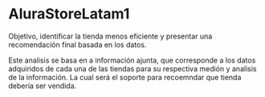 # AluraStoreLatam1
Objetivo, identificar la tienda menos eficiente y presentar una recomendación final basada en los datos.

Este analisis se basa en a información ajunta, que corresponde a los datos adquiridos de cada una de las tiendas para su respectiva medión y analisís de la información. La cual será el soporte para recoemndar que tienda debería ser vendida.
